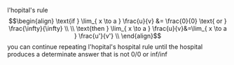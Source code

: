 l'hopital's rule
$$\begin{align}
\text{if } \lim_{ x \to a } \frac{u}{v} &= \frac{0}{0} \text{ or } \frac{\infty}{\infty} \\ \\
\text{then } \lim_{ x \to a } \frac{u}{v}&=\lim_{ x \to a } \frac{u'}{v'} \\
\end{align}$$
you can continue repeating l'hopital's hospital rule until the hospital produces a determinate answer that is not 0/0 or inf/inf
